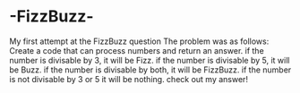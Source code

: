 # -FizzBuzz-
My first attempt at the FizzBuzz question
The problem was as follows:
Create a code that can process numbers and return an answer.
if the number is divisable by 3, it will be Fizz.
if the number is divisable by 5, it will be Buzz.
if the number is divisable by both, it will be FizzBuzz.
if the number is not divisable by 3 or 5 it will be nothing.
check out my answer!
